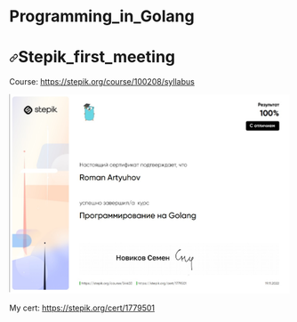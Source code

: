 # Programming_in_Golang


<h1 dir="auto"><a id="user-content-stepic_golang" class="anchor" aria-hidden="true" href="#stepic_golang"><svg class="octicon octicon-link" viewBox="0 0 16 16" version="1.1" width="16" height="16" aria-hidden="true"><path fill-rule="evenodd" d="M7.775 3.275a.75.75 0 001.06 1.06l1.25-1.25a2 2 0 112.83 2.83l-2.5 2.5a2 2 0 01-2.83 0 .75.75 0 00-1.06 1.06 3.5 3.5 0 004.95 0l2.5-2.5a3.5 3.5 0 00-4.95-4.95l-1.25 1.25zm-4.69 9.64a2 2 0 010-2.83l2.5-2.5a2 2 0 012.83 0 .75.75 0 001.06-1.06 3.5 3.5 0 00-4.95 0l-2.5 2.5a3.5 3.5 0 004.95 4.95l1.25-1.25a.75.75 0 00-1.06-1.06l-1.25 1.25a2 2 0 01-2.83 0z"></path></svg></a>Stepik_first_meeting</h1>


<p dir="auto">Course: <a href="https://stepik.org/course/54403/info" rel="nofollow">https://stepik.org/course/100208/syllabus</a></p>



<img src="https://github.com/SafronovRaff/Programming_in_Golang/blob/main/sertifikat.jpg" alt="" style="max-width: 100%;">

<p dir="auto">My cert: <a href="https://stepik.org/cert/1779501" rel="nofollow">https://stepik.org/cert/1779501</a></p>
